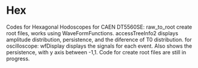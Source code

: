 # Hex
Codes for Hexagonal Hodoscopes
for CAEN DT5560SE: raw_to_root create root files, works using WaveFormFunctions. accessTreeInfo2 displays amplitude distribution, persistence, and the diference of T0 distribution.
for oscilloscope: wfDisplay displays the signals for each event. Also shows the persistence, with y axis between -1,1. Code for create root files are still in progress.
